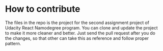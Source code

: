 # How to contribute

The files in the repo is the project for the second assignment project of Udacity React Namodegree program. You can clone and update the project to make it more cleaner and better. Just send the pull request after you do the changes, so that other can take this as reference and follow proper pattern.